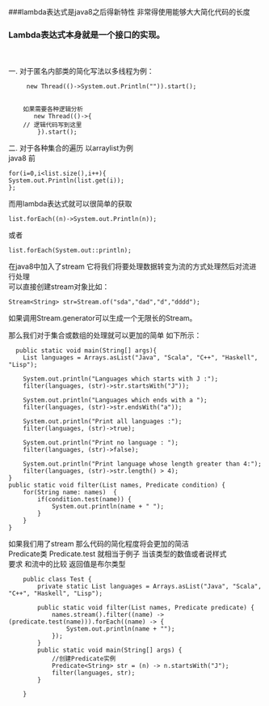 ###lambda表达式是java8之后得新特性 非常得使用能够大大简化代码的长度
### Lambda表达式本身就是一个接口的实现。
<br>
<br>
一. 对于匿名内部类的简化写法以多线程为例：
         
         new Thread(()->System.out.Println("")).start();
        

        如果需要各种逻辑分析
           new Thread(()->{
        // 逻辑代码写到这里
            }).start();
            


二. 对于各种集合的遍历
以arraylist为例<br>
java8 前
```$xslt
for(i=0,i<list.size(),i++){
System.out.Println(list.get(i));
};
```


而用lambda表达式就可以很简单的获取<br>
```$xslt
list.forEach((n)->System.out.Println(n));
```

或者
```$xslt
list.forEach(System.out::println);
```

在java8中加入了stream 它将我们将要处理数据转变为流的方式处理然后对流进行处理<br>
可以直接创建stream对象比如：
```$xslt
Stream<String> str=Stream.of("sda","dad","d","dddd");
```
如果调用Stream.generator可以生成一个无限长的Stream。

那么我们对于集合或数组的处理就可以更加的简单 如下所示：
```$xslt
  public static void main(String[] args){
    List languages = Arrays.asList("Java", "Scala", "C++", "Haskell", "Lisp");
 
    System.out.println("Languages which starts with J :");
    filter(languages, (str)->str.startsWith("J"));
 
    System.out.println("Languages which ends with a ");
    filter(languages, (str)->str.endsWith("a"));
 
    System.out.println("Print all languages :");
    filter(languages, (str)->true);
 
    System.out.println("Print no language : ");
    filter(languages, (str)->false);
 
    System.out.println("Print language whose length greater than 4:");
    filter(languages, (str)->str.length() > 4);
}
public static void filter(List names, Predicate condition) {
    for(String name: names)  {
        if(condition.test(name)) {
            System.out.println(name + " ");
        }
    }
}

```


如果我们用了stream 那么代码的简化程度将会更加的简洁<br>
Predicate类 Predicate.test  就相当于例子  当该类型的数值或者说样式 <br>
要求 和流中的比较 返回值是布尔类型
```$xslt
    public class Test {
        private static List languages = Arrays.asList("Java", "Scala", "C++", "Haskell", "Lisp");
    
        public static void filter(List names, Predicate predicate) {
            names.stream().filter((name) -> (predicate.test(name))).forEach((name) -> {
                System.out.println(name + "");
            });
        }
        public static void main(String[] args) {
            //创建Predicate实例
            Predicate<String> str = (n) -> n.startsWith("J");
            filter(languages, str);
        }
    
    }
```
